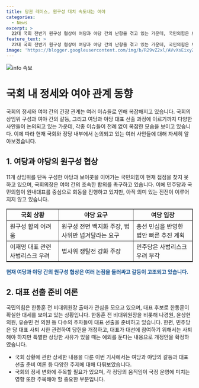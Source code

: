 ```yaml
---
title: 당권 레이스, 원구성 대치 속도내는 여야
categories:
  - News
excerpt: >
  22대 국회 전반기 원구성 협상이 여당과 야당 간의 난항을 겪고 있는 가운데, 국민의힘은 보이콧을 이어가며 국회일정을 ver, 법안 처리를 압박하고 있습니다. 여당은 민심 거부와 법사위 사수 의혹을 거론하며 대립 구도가 격화되고 있으며, 국민의힘은 전당대회를 향한 한동훈의 출마가 관심을 모으고 있습니다. 반면, 민주당은 대표의 연임 관련 사퇴 시한을 개정하여 이재명 대표의 연임에 대한 비판을 불렀습니다. (문의 및 제보: yeye@yna.co.kr)
feature_text: >
  22대 국회 전반기 원구성 협상이 여당과 야당 간의 난항을 겪고 있는 가운데, 국민의힘은 보이콧을 이어가며 국회일정을 ver, 법안 처리를 압박하고 있습니다. 여당은 민심 거부와 법사위 사수 의혹을 거론하며 대립 구도가 격화되고 있으며, 국민의힘은 전당대회를 향한 한동훈의 출마가 관심을 모으고 있습니다. 반면, 민주당은 대표의 연임 관련 사퇴 시한을 개정하여 이재명 대표의 연임에 대한 비판을 불렀습니다. (문의 및 제보: yeye@yna.co.kr)
image: 'https://blogger.googleusercontent.com/img/b/R29vZ2xl/AVvXsEixyZcFfHzMRdzZMjFBmAUKJYCLCGyLL1o632UiGVXcaFdKo_bkvkuCioo0uUKlGfBVcT3P84aROyZIXSBEx3Aw5nCQ3pTgDom1WDC4m8eifvWiAmWEEVb4x6G_l8C0QH225ldMjyaFvpxGEBGNO37VmDTDMHGhJPq73UglMfDca1-0aw/s1600/blogspot.png'
---
```


<p><img src="https://blogger.googleusercontent.com/img/b/R29vZ2xl/AVvXsEixyZcFfHzMRdzZMjFBmAUKJYCLCGyLL1o632UiGVXcaFdKo_bkvkuCioo0uUKlGfBVcT3P84aROyZIXSBEx3Aw5nCQ3pTgDom1WDC4m8eifvWiAmWEEVb4x6G_l8C0QH225ldMjyaFvpxGEBGNO37VmDTDMHGhJPq73UglMfDca1-0aw/s1600/blogspot.png" alt="info 속보" /></p>

<h1>국회 내 정세와 여야 관계 동향</h1>

<p data-ke-size="size16">국회의 정세와 여야 간의 긴장 관계는 여러 이슈들로 인해 복잡해지고 있습니다. 국회의 상임위 구성과 여야 간의 갈등, 그리고 여당과 야당 대표 선출 과정에 이르기까지 다양한 사안들이 논의되고 있는 가운데, 각종 이슈들이 전례 없이 복잡한 모습을 보이고 있습니다. 이에 따라 현재 국회와 정당 내부에서 논의되고 있는 여러 사안들에 대해 자세히 알아보겠습니다.</p>

<h2 data-ke-size="size26">1. 여당과 야당의 원구성 협상</h2>

<p>11개 상임위를 단독 구성한 야당과 보이콧을 이어가는 국민의힘이 현재 접점을 찾지 못하고 있으며, 국회의장은 여야 간의 조속한 합의를 촉구하고 있습니다. 이에 민주당과 국민의힘이 원내대표를 중심으로 회동을 진행하고 있지만, 아직 의미 있는 진전이 이루어지지 않고 있습니다.</p>

<table style="width: 100%;" border="1">
<tbody>
<tr>
<td style="text-align: center; height: 17px;"><b>국회 상황</b></td>
<td style="text-align: center; height: 17px;"><b>야당 요구</b></td>
<td style="text-align: center; height: 17px;"><b>여당 입장</b></td>
</tr>
<tr>
<td style="text-align: left; height: 17px;">원구성 합의 어려움</td>
<td style="text-align: left; height: 17px;">원구성 전면 백지화 주장, 법사위만 넘겨달라는 요구</td>
<td style="text-align: left; height: 17px;">총선 민심을 반영한 법안 빠른 추진 계획</td>
</tr>
<tr>
<td style="text-align: left; height: 17px;">이재명 대표 관련 사법리스크 우려</td>
<td style="text-align: left; height: 17px;">법사위 쟁탈전 강화 주장</td>
<td style="text-align: left; height: 17px;">민주당은 사법리스크 우려 부각</td>
</tr>
</tbody>
</table>

<p><b><span style="color: #1a5490;">현재 여당과 야당 간의 원구성 협상은 여러 논점을 둘러싸고 갈등이 고조되고 있습니다.</span></b></p>

<h2 data-ke-size="size26">2. 대표 선출 준비 여론</h2>

<p>국민의힘은 한동훈 전 비대위원장 출마가 관심을 모으고 있으며, 대표 후보로 한동훈이 확실한 대세를 보이고 있는 상황입니다. 한동훈 전 비대위원장을 비롯해 나경원, 윤상현 의원, 유승민 전 의원 등 다수의 주자들이 대표 선출을 준비하고 있습니다. 한편, 민주당은 당 대표 사퇴 시한 관련하여 당헌을 개정하고, 대표가 대선에 참여하기 위해서는 사퇴해야 하지만 특별한 상당한 사유가 있을 때는 예외를 둔다는 내용으로 개정안을 확정하였습니다.</p>

<ul>
<li>국회 상황에 관한 상세한 내용을 다룬 이번 기사에서는 여당과 야당의 갈등과 대표 선출 준비 여론 등 다양한 주제에 대해 다뤄보았습니다.</li>
<li>국회의 정세 변화에 주목할 필요가 있으며, 각 정당의 움직임이 국정 운영에 미치는 영향 또한 주목해야 할 중요한 부분입니다.</li>
</ul>

<p data-ke-size="size16"></p>

